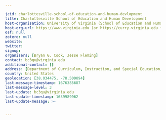 ```yaml
---

jcid: charlottesville-school-of-education-and-human-devlopment
title: Charlottesville School of Education and Human Development
host-organisation: University of Virginia (School of Education and Human Development)
host-org-url: https://www.virginia.edu (or https://curry.virginia.edu for School of Education)
osf: null
zotero: null
website: 
twitter: 
signup: 
organisers: [Bryan G. Cook, Jesse Fleming]
contact: bc3qu@virginia.edu
additional-contact: []
address: [Department of Curriculum, Instruction, and Special Education, University of Virginia, Bavaro Hall 312, 417 Emmet Street South, Charlottesville, VA 22903]
country: United States
geolocation: [38.034475, -78.509094]
last-message-timestamp: 1676385687
last-message-level: 3
last-update: bc3qu@virginia.edu
last-update-timestamp: 1639989962
last-update-message: >-
  

---
```



